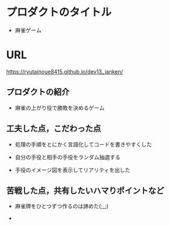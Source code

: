 <!-- readme -->

# プロダクトのタイトル
- 麻雀ゲーム
# URL
https://ryutainoue8415.github.io/dev13_janken/

## プロダクトの紹介

- 麻雀の上がり役で勝敗を決めるゲーム



## 工夫した点，こだわった点

- 処理の手順をとにかく言語化してコードを書きやすくした

- 自分の手役と相手の手役をランダム抽選する

- 手役のイメージ図を表示してリアリティを出した

## 苦戦した点，共有したいハマりポイントなど

- 麻雀牌をひとつずつ作るのは諦めた(;_;)

- 
